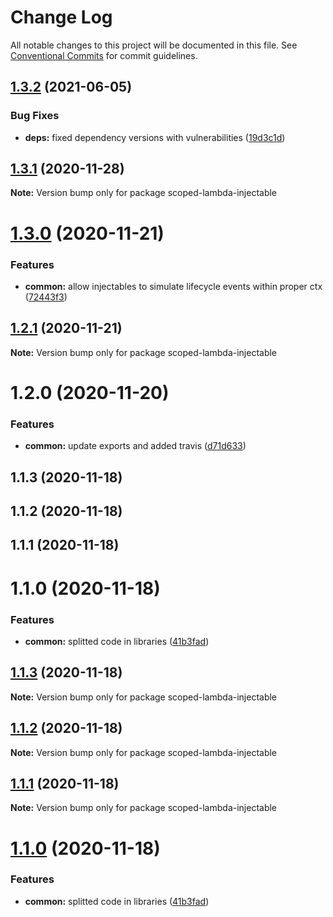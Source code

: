 # Change Log

All notable changes to this project will be documented in this file.
See [Conventional Commits](https://conventionalcommits.org) for commit guidelines.

## [1.3.2](https://github.com/sirasistant/scoped-lambda-framework/compare/scoped-lambda-injectable@1.3.1...scoped-lambda-injectable@1.3.2) (2021-06-05)


### Bug Fixes

* **deps:** fixed dependency versions with vulnerabilities ([19d3c1d](https://github.com/sirasistant/scoped-lambda-framework/commit/19d3c1d6c42c39e3fd3a05ba1c536be0a7a0809f))





## [1.3.1](https://github.com/sirasistant/scoped-lambda-framework/compare/scoped-lambda-injectable@1.3.0...scoped-lambda-injectable@1.3.1) (2020-11-28)

**Note:** Version bump only for package scoped-lambda-injectable





# [1.3.0](https://github.com/sirasistant/scoped-lambda-framework/compare/scoped-lambda-injectable@1.2.1...scoped-lambda-injectable@1.3.0) (2020-11-21)


### Features

* **common:** allow injectables to simulate lifecycle events within proper ctx ([72443f3](https://github.com/sirasistant/scoped-lambda-framework/commit/72443f33a297dd27183a2fc87c02f208f3ad5100))





## [1.2.1](https://github.com/sirasistant/scoped-lambda-framework/compare/scoped-lambda-injectable@1.2.0...scoped-lambda-injectable@1.2.1) (2020-11-21)

**Note:** Version bump only for package scoped-lambda-injectable





# 1.2.0 (2020-11-20)


### Features

* **common:** update exports and added travis ([d71d633](https://github.com/sirasistant/scoped-lambda-framework/commit/d71d633777589af57946ca3fe4ecb4da2fcd6f13))



## 1.1.3 (2020-11-18)



## 1.1.2 (2020-11-18)



## 1.1.1 (2020-11-18)



# 1.1.0 (2020-11-18)


### Features

* **common:** splitted code in libraries ([41b3fad](https://github.com/sirasistant/scoped-lambda-framework/commit/41b3fad6a3e55878a0d7b6f36ffd79defa2c229c))





## [1.1.3](https://github.com/sirasistant/scoped-lambda-framework/compare/v1.1.2...v1.1.3) (2020-11-18)

**Note:** Version bump only for package scoped-lambda-injectable





## [1.1.2](https://github.com/sirasistant/scoped-lambda-framework/compare/v1.1.1...v1.1.2) (2020-11-18)

**Note:** Version bump only for package scoped-lambda-injectable





## [1.1.1](https://github.com/sirasistant/scoped-lambda-framework/compare/v1.1.0...v1.1.1) (2020-11-18)

**Note:** Version bump only for package scoped-lambda-injectable





# [1.1.0](https://github.com/sirasistant/scoped-lambda-framework/compare/v1.0.0...v1.1.0) (2020-11-18)


### Features

* **common:** splitted code in libraries ([41b3fad](https://github.com/sirasistant/scoped-lambda-framework/commit/41b3fad6a3e55878a0d7b6f36ffd79defa2c229c))

